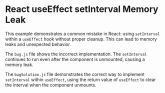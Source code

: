 # React useEffect setInterval Memory Leak

This example demonstrates a common mistake in React: using `setInterval` within a `useEffect` hook without proper cleanup. This can lead to memory leaks and unexpected behavior.

The `bug.js` file shows the incorrect implementation. The `setInterval` continues to run even after the component is unmounted, causing a memory leak. 

The `bugSolution.js` file demonstrates the correct way to implement `setInterval` within `useEffect`, using the return value of `useEffect` to clear the interval when the component unmounts.